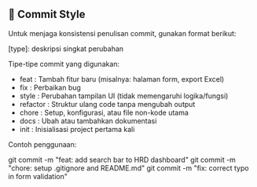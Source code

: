 ## 🧾 Commit Style

Untuk menjaga konsistensi penulisan commit, gunakan format berikut:

[type]: deskripsi singkat perubahan

Tipe-tipe commit yang digunakan:

- feat     : Tambah fitur baru (misalnya: halaman form, export Excel)
- fix      : Perbaikan bug
- style    : Perubahan tampilan UI (tidak memengaruhi logika/fungsi)
- refactor : Struktur ulang code tanpa mengubah output
- chore    : Setup, konfigurasi, atau file non-kode utama
- docs     : Ubah atau tambahkan dokumentasi
- init     : Inisialisasi project pertama kali

Contoh penggunaan:

git commit -m "feat: add search bar to HRD dashboard"
git commit -m "chore: setup .gitignore and README.md"
git commit -m "fix: correct typo in form validation"

